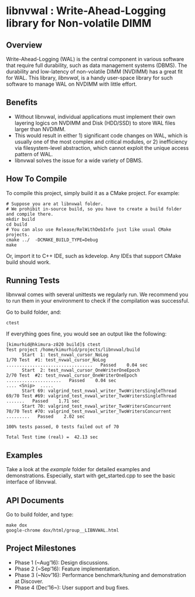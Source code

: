 libnvwal : Write-Ahead-Logging library for Non-volatile DIMM
=================================

Overview
--------
Write-Ahead-Logging (WAL) is the central component in various software that require full durability,
such as data management systems (DBMS).
The durability and low-latency of non-volatile DIMM (NVDIMM) has a great fit for WAL.
This library, _libnvwal_, is a handy user-space library for such software to manage
WAL on NVDIMM with little effort.

Benefits
--------
* Without libnvwal, individual applications must implement their own layering
logics on NVDIMM and Disk (HDD/SSD) to store WAL files larger than NVDIMM.
* This would result in either 1) significant code changes on WAL,
which is usually one of the most complex and critical modules,
or 2) inefficiency via filesystem-level abstraction, which cannot
exploit the unique access pattern of WAL.
* libnvwal solves the issue for a wide variety of DBMS.

How To Compile
--------
To compile this project, simply build it as a CMake project. For example:

    # Suppose you are at libnvwal folder.
    # We prohibit in-source build, so you have to create a build folder and compile there.
    mkdir build
    cd build
    # You can also use Release/RelWithDebInfo just like usual CMake projects.
    cmake ../  -DCMAKE_BUILD_TYPE=Debug
    make

Or, import it to C++ IDE, such as kdevelop. Any IDEs that support CMake build should work.

Running Tests
--------
libnvwal comes with several unittests we regularly run.
We recommend you to run them in your environment to check if
the compilation was successful.


Go to build folder, and:

    ctest

If everything goes fine, you would see an output like the following:

    [kimurhid@hkimura-z820 build]$ ctest
    Test project /home/kimurhid/projects/libnvwal/build
          Start  1: test_nvwal_cursor_NoLog
    1/70 Test  #1: test_nvwal_cursor_NoLog .................................   Passed    0.04 sec
          Start  2: test_nvwal_cursor_OneWriterOneEpoch
    2/70 Test  #2: test_nvwal_cursor_OneWriterOneEpoch .....................   Passed    0.04 sec
    .... <Snip>  .....
          Start 69: valgrind_test_nvwal_writer_TwoWritersSingleThread
    69/70 Test #69: valgrind_test_nvwal_writer_TwoWritersSingleThread .......   Passed    1.71 sec
          Start 70: valgrind_test_nvwal_writer_TwoWritersConcurrent
    70/70 Test #70: valgrind_test_nvwal_writer_TwoWritersConcurrent .........   Passed    2.02 sec

    100% tests passed, 0 tests failed out of 70

    Total Test time (real) =  42.13 sec

Examples
--------
Take a look at the _example_ folder for detailed examples and demonstrations.
Especially, start with get_started.cpp to see the basic interface of libnvwal.

API Documents
--------
Go to build folder, and type:

    make dox
    google-chrome dox/html/group__LIBNVWAL.html

Project Milestones
--------
* Phase 1 (~Aug’16): Design discussions.
* Phase 2 (~Sep’16): Feature implementation.
* Phase 3 (~Nov’16): Performance benchmark/tuning and demonstration at Discover.
* Phase 4 (Dec’16~): User support and bug fixes.

